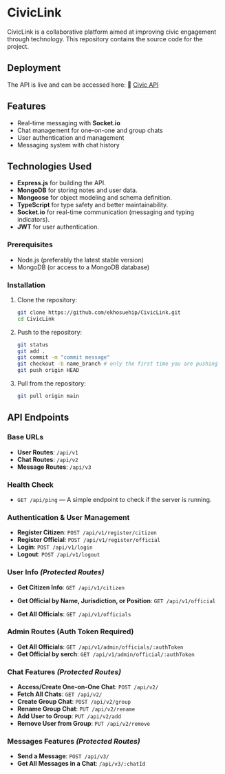 # CivicLink

CivicLink is a collaborative platform aimed at improving civic engagement through technology. This repository contains the source code for the project.

## Deployment
The API is live and can be accessed here:
🔗 [Civic API](https://civiclink-iq2l.onrender.com)

## **Features**
- Real-time messaging with **Socket.io**
- Chat management for one-on-one and group chats
- User authentication and management
- Messaging system with chat history

## **Technologies Used**
- **Express.js** for building the API.
- **MongoDB** for storing notes and user data.
- **Mongoose** for object modeling and schema definition.
- **TypeScript** for type safety and better maintainability.
- **Socket.io** for real-time communication (messaging and typing indicators).
- **JWT** for user authentication.

### Prerequisites

- Node.js (preferably the latest stable version)
- MongoDB (or access to a MongoDB database)

### Installation

1. Clone the repository:

   ```bash
   git clone https://github.com/ekhosuehip/CivicLink.git
   cd CivicLink
   ```

2. Push to the repository:

   ```bash
   git status
   git add .
   git commit -m "commit message"
   git checkout -b name_branch # only the first time you are pushing
   git push origin HEAD
   ```

3. Pull from the repository:

   ```bash
   git pull origin main
   ```

## API Endpoints

### Base URLs

- **User Routes**: `/api/v1`
- **Chat Routes**: `/api/v2`
- **Message Routes**: `/api/v3`

### Health Check

- `GET /api/ping` — A simple endpoint to check if the server is running.

### Authentication & User Management

- **Register Citizen**: `POST /api/v1/register/citizen`
- **Register Official**: `POST /api/v1/register/official`
- **Login**: `POST /api/v1/login`
- **Logout**: `POST /api/v1/logout`

### User Info *(Protected Routes)*

- **Get Citizen Info**: `GET /api/v1/citizen`

- **Get Official by Name, Jurisdiction, or Position**: `GET /api/v1/official`

- **Get All Officials**: `GET /api/v1/officials`

### Admin Routes (Auth Token Required)
- **Get All Officials**: `GET /api/v1/admin/officials/:authToken`
- **Get Official by serch**: `GET /api/v1/admin/official/:authToken`

### Chat Features *(Protected Routes)*

- **Access/Create One-on-One Chat**: `POST /api/v2/`
- **Fetch All Chats**: `GET /api/v2/`
- **Create Group Chat**: `POST /api/v2/group`
- **Rename Group Chat**: `PUT /api/v2/rename`
- **Add User to Group**: `PUT /api/v2/add`
- **Remove User from Group**: `PUT /api/v2/remove`

### Messages Features *(Protected Routes)*

- **Send a Message**: `POST /api/v3/`
- **Get All Messages in a Chat**: `/api/v3/:chatId `

